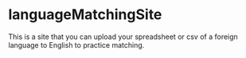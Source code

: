 # languageMatchingSite
This is a site that you can upload your spreadsheet or csv of a foreign language to English to practice matching.  
